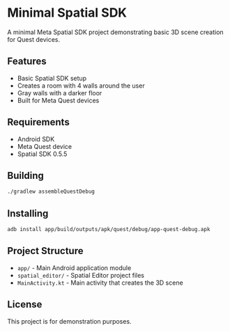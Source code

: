 # Minimal Spatial SDK

A minimal Meta Spatial SDK project demonstrating basic 3D scene creation for Quest devices.

## Features

- Basic Spatial SDK setup
- Creates a room with 4 walls around the user
- Gray walls with a darker floor
- Built for Meta Quest devices

## Requirements

- Android SDK
- Meta Quest device
- Spatial SDK 0.5.5

## Building

```bash
./gradlew assembleQuestDebug
```

## Installing

```bash
adb install app/build/outputs/apk/quest/debug/app-quest-debug.apk
```

## Project Structure

- `app/` - Main Android application module
- `spatial_editor/` - Spatial Editor project files
- `MainActivity.kt` - Main activity that creates the 3D scene

## License

This project is for demonstration purposes.